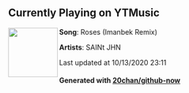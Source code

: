## Currently Playing on YTMusic

[<img align="left" width="100" src="https://lh3.googleusercontent.com/TiZnPsN0xleT9GJk9jrWlcdyyZHPMpxiBNj-8BYrQdp0y9w-IIQpPSiHE8b6ktn9qEp1iUJ_zqGjNyyy">](https://music.youtube.com/channel/UCvfjizX8aIDWRKl9ff70qmQ)

**Song**: Roses (Imanbek Remix)

**Artists**: SAINt JHN

Last updated at 10/13/2020 23:11

#### Generated with [20chan/github-now](https://github.com/20chan/github-now)